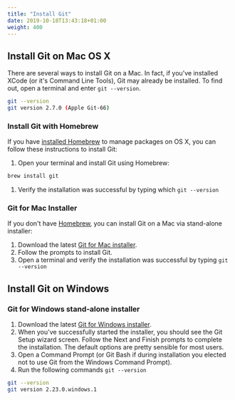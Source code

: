 ```yaml
---
title: "Install Git"
date: 2019-10-18T13:43:18+01:00
weight: 400
---
```


## Install Git on Mac OS X

There are several ways to install Git on a Mac. In fact, if you've installed XCode (or it's Command Line Tools), 
Git may already be installed. To find out, open a terminal and enter `git --version`.

```bash
git --version
git version 2.7.0 (Apple Git-66)
```

### Install Git with Homebrew

If you have [installed Homebrew](http://brew.sh/) to manage packages on OS X, you can follow these instructions to install Git:

1. Open your terminal and install Git using Homebrew:

```bash
brew install git
```

1. Verify the installation was successful by typing which `git --version`

### Git for Mac Installer

If you don't have [Homebrew](http://brew.sh/), you can install Git on a Mac via stand-alone installer:

1. Download the latest [Git for Mac installer](https://sourceforge.net/projects/git-osx-installer/files/).
1. Follow the prompts to install Git.
1. Open a terminal and verify the installation was successful by typing `git --version`

## Install Git on Windows

### Git for Windows stand-alone installer

1. Download the latest [Git for Windows installer](https://git-for-windows.github.io/).
1. When you've successfully started the installer, you should see the Git Setup wizard screen. Follow the Next and Finish
 prompts to complete the installation. The default options are pretty sensible for most users.
1. Open a Command Prompt (or Git Bash if during installation you elected not to use Git from the Windows Command Prompt).
1. Run the following commands `git --version`

```bash
git --version
git version 2.23.0.windows.1
```